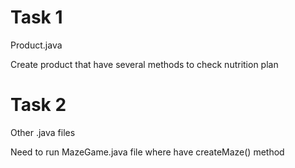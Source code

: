 # Task 1

Product.java

Create product that have several methods to check nutrition plan

# Task 2

Other .java files

Need to run MazeGame.java file where have createMaze() method
